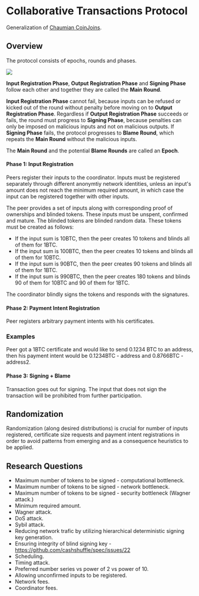 # Collaborative Transactions Protocol

Generalization of [Chaumian CoinJoins](https://github.com/nopara73/ZeroLink/).

## Overview

The protocol consists of epochs, rounds and phases.

![](https://i.imgur.com/d5mOgVG.png)

**Input Registration Phase**, **Output Registration Phase** and **Signing Phase** follow each other and together they are called the **Main Round**.

**Input Registration Phase** cannot fail, because inputs can be refused or kicked out of the round without penalty before moving on to **Output Registration Phase**. Regardless if **Output Registration Phase** succeeds or fails, the round must progress to **Signing Phase**, because penalties can only be imposed on malicious inputs and not on malicious outputs. If **Signing Phase** fails, the protocol progresses to **Blame Round**, which repeats the **Main Round** without the malicious inputs.

The **Main Round** and the potential **Blame Rounds** are called an **Epoch**.

#### Phase 1: Input Registration

Peers register their inputs to the coordinator. Inputs must be registered separately through different anonymtiy network identities, unless an input's amount does not reach the minimum required amount, in which case the input can be registered together with other inputs.

The peer provides a set of inputs along with corresponding proof of ownerships and blinded tokens. These inputs must be unspent, confirmed and mature. The blinded tokens are blinded random data. These tokens must be created as follows:

- If the input sum is 10BTC, then the peer creates 10 tokens and blinds all of them for 1BTC.
- If the input sum is 100BTC, then the peer creates 10 tokens and blinds all of them for 10BTC.
- If the input sum is 90BTC, then the peer creates 90 tokens and blinds all of them for 1BTC.
- If the input sum is 990BTC, then the peer creates 180 tokens and blinds 90 of them for 10BTC and 90 of them for 1BTC.

The coordinator blindly signs the tokens and responds with the signatures.

#### Phase 2: Payment Intent Registration

Peer registers arbitrary payment intents with his certificates.

### Examples

Peer got a 1BTC certificate and would like to send 0.1234 BTC to an address, then his payment intent would be 0.1234BTC - address and 0.8766BTC - address2.  

#### Phase 3: Signing + Blame

Transaction goes out for signing. The input that does not sign the transaction will be prohibited from further participation.

## Randomization

Randomization (along desired distributions) is crucial for number of inputs registered, certificate size requests and payment intent registrations in order to avoid patterns from emerging and as a consequence heuristics to be applied.

## Research Questions

- Maximum number of tokens to be signed - computational bottleneck.
- Maximum number of tokens to be signed - network bottleneck.
- Maximum number of tokens to be signed - security bottleneck (Wagner attack.)
- Minimum required amount.
- Wagner attack.
- DoS attack.
- Sybil attack.
- Reducing network trafic by utilizing hierarchical deterministic signing key generation.
- Ensuring integrity of blind signing key - https://github.com/cashshuffle/spec/issues/22
- Scheduling.
- Timing attack.
- Preferred number series vs power of 2 vs power of 10.
- Allowing unconfirmed inputs to be registered.
- Network fees.
- Coordinator fees.
